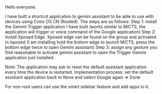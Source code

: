Hello everyone.

I have built a shortcut application to gemini assistant to be able to use with devices using Color OS CN (Rooted).
The steps are as follows:
Step 1: install the Gemini Trigger application I have built (works similar to MiCTS, the application will trigger or voice command of the Google application)
Step 2: Install Xposed Edge. Xposed edge can be found on the group and activated in lsposed (I am installing hold the bottom edge to launch MiCTS, press the bottom edge twice to open Gemini assistant)
Step 3: assign any gesture you find reasonable to activate gemini assistant to open the Trigger Gemini application just installed.

Note: The application may ask to reset the default assistant application every time the device is restarted. Implementation process: set the default assistant application back to None and select Google again => Done

For non-root users can use the smart sidebar feature and add apps to it.
